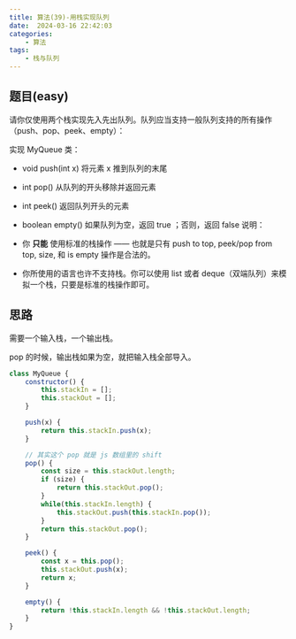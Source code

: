 ```yaml
---
title: 算法(39)-用栈实现队列
date:  2024-03-16 22:42:03
categories:
    - 算法
tags:
    - 栈与队列
---
```


## 题目(easy)

请你仅使用两个栈实现先入先出队列。队列应当支持一般队列支持的所有操作（push、pop、peek、empty）：

实现 MyQueue 类：

- void push(int x) 将元素 x 推到队列的末尾
- int pop() 从队列的开头移除并返回元素
- int peek() 返回队列开头的元素
- boolean empty() 如果队列为空，返回 true ；否则，返回 false
说明：

- 你 **只能** 使用标准的栈操作 —— 也就是只有 push to top, peek/pop from top, size, 和 is empty 操作是合法的。
- 你所使用的语言也许不支持栈。你可以使用 list 或者 deque（双端队列）来模拟一个栈，只要是标准的栈操作即可。


<!-- more -->

## 思路

需要一个输入栈，一个输出栈。

pop 的时候，输出栈如果为空，就把输入栈全部导入。

```javascript
class MyQueue {
    constructor() {
        this.stackIn = [];
        this.stackOut = [];
    }

    push(x) {
        return this.stackIn.push(x);
    }

    // 其实这个 pop 就是 js 数组里的 shift
    pop() {
        const size = this.stackOut.length;
        if (size) {
            return this.stackOut.pop();
        }
        while(this.stackIn.length) {
            this.stackOut.push(this.stackIn.pop());
        }
        return this.stackOut.pop();
    }

    peek() {
        const x = this.pop();
        this.stackOut.push(x);
        return x;
    }

    empty() {
        return !this.stackIn.length && !this.stackOut.length;
    }
}
```